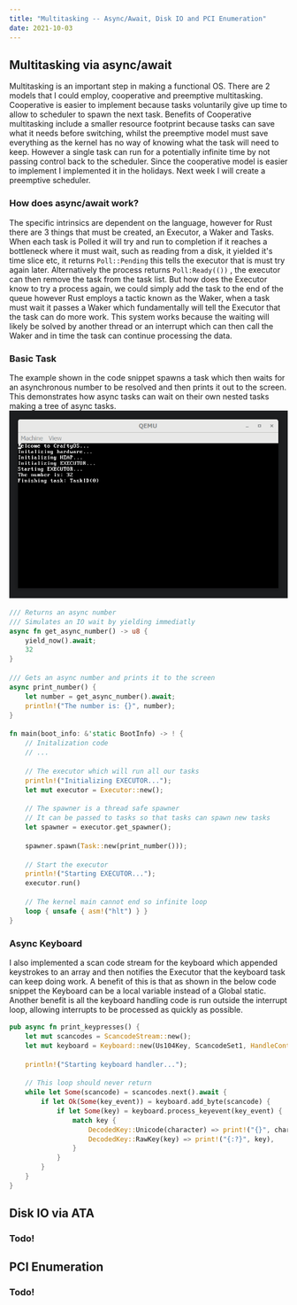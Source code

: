 ```yaml
---
title: "Multitasking -- Async/Await, Disk IO and PCI Enumeration"
date: 2021-10-03
---
```


## Multitasking via async/await
Multitasking is an important step in making a functional OS. There are 2 models that I could employ, cooperative and preemptive multitasking. Cooperative is easier to implement because tasks voluntarily give up time to allow to scheduler to spawn the next task. Benefits of Cooperative multitasking include a smaller resource footprint because tasks can save what it needs before switching, whilst the preemptive model must save everything as the kernel has no way of knowing what the task will need to keep. However a single task can run for a potentially infinite time by not passing control back to the scheduler. Since the cooperative model is easier to implement I implemented it in the holidays. Next week I will create a preemptive scheduler.

### How does async/await work?
The specific intrinsics are dependent on the language, however for Rust there are 3 things that must be created, an Executor, a Waker and Tasks. When each task is Polled it will try and run to completion if it reaches a bottleneck where it must wait, such as reading from a disk, it yielded it's time slice etc, it returns ```Poll::Pending``` this tells the executor that is must try again later. Alternatively the process returns ```Poll:Ready(())``` , the executor can then remove the task from the task list. But how does the Executor know to try a process again, we could simply add the task to the end of the queue however Rust employs a tactic known as the Waker, when a task must wait it passes a Waker which fundamentally will tell the Executor that the task can do more work. This system works because the waiting will likely be solved by another thread or an interrupt which can then call the Waker and in time the task can continue processing the data.

### Basic Task
The example shown in the code snippet spawns a task which then waits for an asynchronous number to be resolved and then prints it out to the screen. This demonstrates how async tasks can wait on their own nested tasks making a tree of async tasks.
![Basic task screenshot](async.png "Basic task screenshot")
```rust
/// Returns an async number
/// Simulates an IO wait by yielding immediatly
async fn get_async_number() -> u8 {
	yield_now().await;
	32
}

/// Gets an async number and prints it to the screen
async print_number() {
	let number = get_async_number().await;
	println!("The number is: {}", number);
}

fn main(boot_info: &'static BootInfo) -> ! {
	// Initalization code
	// ...
	
	// The executor which will run all our tasks
	println!("Initializing EXECUTOR...");
	let mut executor = Executor::new();
	
	// The spawner is a thread safe spawner
	// It can be passed to tasks so that tasks can spawn new tasks
	let spawner = executor.get_spawner();

	spawner.spawn(Task::new(print_number()));

	// Start the executor
	println!("Starting EXECUTOR...");
	executor.run()

	// The kernel main cannot end so infinite loop
	loop { unsafe { asm!("hlt") } }
}
```

### Async Keyboard
I also implemented a scan code stream for the keyboard which appended keystrokes to an array and then notifies the Executor that the keyboard task can keep doing work. A benefit of this is that as shown in the below code snippet the Keyboard can be a local variable instead of a Global static. Another benefit is all the keyboard handling code is run outside the interrupt loop, allowing interrupts to be processed as quickly as possible.

```rust
pub async fn print_keypresses() {
    let mut scancodes = ScancodeStream::new();
    let mut keyboard = Keyboard::new(Us104Key, ScancodeSet1, HandleControl::Ignore);

    println!("Starting keyboard handler...");

    // This loop should never return
    while let Some(scancode) = scancodes.next().await {
        if let Ok(Some(key_event)) = keyboard.add_byte(scancode) {
            if let Some(key) = keyboard.process_keyevent(key_event) {
                match key {
                    DecodedKey::Unicode(character) => print!("{}", character),
                    DecodedKey::RawKey(key) => print!("{:?}", key),
                }
            }
        }
    }
}
```

## Disk IO via ATA

### Todo!

  

## PCI Enumeration

### Todo! 

